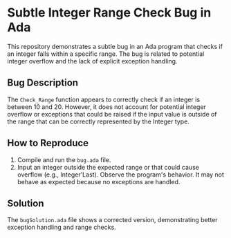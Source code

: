 # Subtle Integer Range Check Bug in Ada

This repository demonstrates a subtle bug in an Ada program that checks if an integer falls within a specific range. The bug is related to potential integer overflow and the lack of explicit exception handling. 

## Bug Description
The `Check_Range` function appears to correctly check if an integer is between 10 and 20. However, it does not account for potential integer overflow or exceptions that could be raised if the input value is outside of the range that can be correctly represented by the Integer type. 

## How to Reproduce
1. Compile and run the `bug.ada` file. 
2. Input an integer outside the expected range or that could cause overflow (e.g., Integer'Last). Observe the program's behavior.  It may not behave as expected because no exceptions are handled.

## Solution
The `bugSolution.ada` file shows a corrected version, demonstrating better exception handling and range checks.
